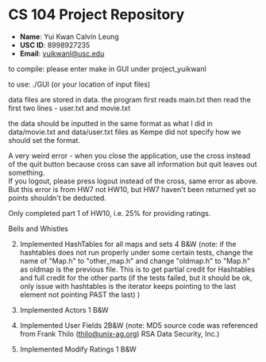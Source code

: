 # CS 104 Project Repository

- **Name**: Yui Kwan Calvin Leung
- **USC ID**: 8998927235
- **Email**: yuikwanl@usc.edu

to compile:
please enter make in GUI under project_yuikwanl

to use:
./GUI (or your location of input files)

data files are stored in data.
the program first reads main.txt then read the first two lines - user.txt and movie.txt

the data should be inputted in the same format as what I did in data/movie.txt and data/user.txt files as Kempe did not specify how we should set the format.


A very weird error - when you close the application, use the cross instead of the quit button because cross can save all information but quit leaves out something.  
If you logout, please press logout instead of the cross, same error as above.
But this error is from HW7 not HW10, but HW7 haven't been returned yet so points shouldn't be deducted.

Only completed part 1 of HW10, i.e. 25% for providing ratings.


Bells and Whistles

2. Implemented HashTables for all maps and sets 4 B&W (note: if the hashtables does not run properly under some certain tests, change the name of "Map.h" to "other_map.h" and change "oldmap.h" to "Map.h" as oldmap is the previous file.  This is to get partial credit for Hashtables and full credit for the other parts (if the tests failed, but it should be ok, only issue with hashtables is the iterator keeps pointing to the last element not pointing PAST the last) )

6. Implemented Actors 1 B&W
10. Implemented User Fields 2B&W
(note: MD5 source code was referenced from Frank Thilo (thilo@unix-ag.org) RSA Data Security, Inc.)
11. Implemented Modify Ratings 1 B&W